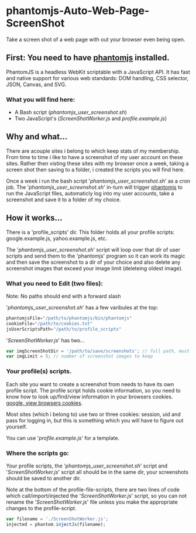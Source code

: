 # phantomjs-Auto-Web-Page-ScreenShot
Take a screen shot of a web page with out your browser even being open.

## First: You need to have [phantomjs](http://phantomjs.org/) installed.
PhantomJS is a headless WebKit scriptable with a JavaScript API. It has fast and native support for various web standards: DOM handling, CSS selector, JSON, Canvas, and SVG.

### What you will find here:
* A Bash script (*phantomjs_user_screenshot.sh*)
* Two JavaScript's (*ScreenShotWorker.js* and *profile.example.js*)

## Why and what...
There are acouple sites i belong to which keep stats of my membership. From time to time i like to have a screenshot of my user account on these sites. Rather then visting these sites with my browser once a week, taking a screen shot then saving to a folder, i created the scripts you will find here.

Once a week i run the bash script '*phantomjs_user_screenshot.sh*' as a cron job. The '*phantomjs_user_screenshot.sh*' in-turn will trigger [phantomjs](http://phantomjs.org/) to run the JavaScript files, automaticly log into my user accounts, take a screenshot and save it to a folder of my choice.

## How it works...
There is a 'profile_scripts' dir. This folder holds all your profile scripts: google.example.js, yahoo.example.js, etc.

The '*phantomjs_user_screenshot.sh*' script will loop over that dir of user scripts and send them to the 'phantomjs' program so it can work its magic and then save the screenshot to a dir of your choice and also delete any screenshot images that exceed your image limit (deleteing oldest image).

### What you need to Edit (two files):
Note: No paths should end with a forward slash

'*phantomjs_user_screenshot.sh*' has a few varibules at the top:
```javascript
phantomjsFile="/path/to/phantomjs/bin/phantomjs"
cookieFile="/path/to/cookies.txt"
jsUserScriptsPath="/path/to/profile_scripts"
```

'*ScreenShotWorker.js*' has two...
```javascript
var imgScreenShotDir = '/path/to/save/screenshots'; // full path, must NOT end with forward slash
var imgLimit = 5; // number of screenshot images to keep
```

### Your profile(s) scripts.
Each site you want to create a screenshot from needs to have its own profile script. The profile script holds cookie information, so you need to know how to look up/find/view information in your browsers cookies. [google, view browsers cookies](https://www.google.com/search?q=view+your+cookies+in+different+browsers).

Most sites (which i belong to) use two or three cookies: session, uid and pass for logging in, but this is something which you will have to figure out yourself.

You can use '*profile.example.js*' for a template.


### Where the scripts go:
Your profile scripts, the '*phantomjs_user_screenshot.sh*' script and '*ScreenShotWorker.js*' script all should be in the same dir, your screenshots should be saved to another dir.

Note at the bottom of the profile-file-scripts, there are two lines of code which call/import/injected the '*ScreenShotWorker.js*' script, so you can not rename the '*ScreenShotWorker.js*' file unless you make the appropriate changes to the profile-script.

```javascript
var filename = './ScreenShotWorker.js';
injected = phantom.injectJs(filename);
```


